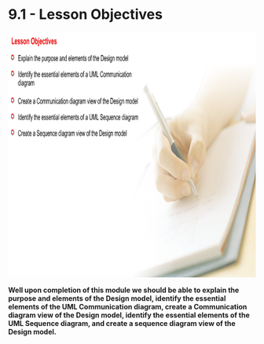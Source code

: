 # 9.1 - Lesson Objectives

<img src="/images/09_01_01.jpg" width="800" height="500">

**Well upon completion of this module we should be able to explain the purpose and elements of the Design model, identify the essential elements of the UML Communication diagram, create a Communication diagram view of the Design model, identify the essential elements of the UML Sequence diagram, and create a sequence diagram view of the Design model.**